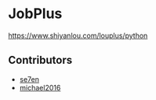 # JobPlus

https://www.shiyanlou.com/louplus/python

## Contributors

* [se7en](https://github.com/litt1eseven/jobplus)
* [michael2016](https://github.com/michaellqu)
